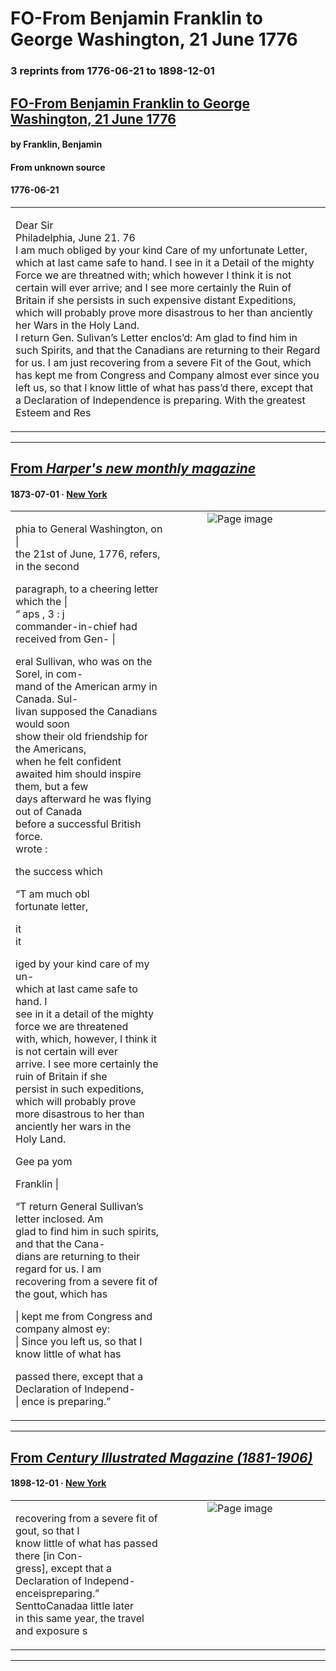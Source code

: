 
# FO-From Benjamin Franklin to George Washington, 21 June 1776

### 3 reprints from 1776-06-21 to 1898-12-01

## [FO-From Benjamin Franklin to George Washington, 21 June 1776](https://founders.archives.gov/documents/Franklin/01-22-02-0283)

#### by Franklin, Benjamin

#### From unknown source

#### 1776-06-21

<table style="width: 100%;"><tr><td style="width: 50%">

Dear Sir  
Philadelphia, June 21. 76  
I am much obliged by your kind Care of my unfortunate Letter, which at last came safe to hand. I see in it a Detail of the mighty Force we are threatned with; which however I think it is not certain will ever arrive; and I see more certainly the Ruin of Britain if she persists in such expensive distant Expeditions, which will probably prove more disastrous to her than anciently her Wars in the Holy Land.  
I return Gen. Sulivan’s Letter enclos’d: Am glad to find him in such Spirits, and that the Canadians are returning to their Regard for us. I am just recovering from a severe Fit of the Gout, which has kept me from Congress and Company almost ever since you left us, so that I know little of what has pass’d there, except that a Declaration of Independence is preparing. With the greatest Esteem and Res
</td></tr></table>

---

## [From _Harper's new monthly magazine_](https://archive.org/details/sim_harpers-magazine_1873-07_47_278/page/n105/mode/1up?view=theater)

#### 1873-07-01 &middot; [New York](http://dbpedia.org/resource/New_York_City)

<table style="width: 100%;"><tr><td style="width: 50%">

phia to General Washington, on |  
the 21st of June, 1776, refers, in the second  
  
paragraph, to a cheering letter which the |  
“ aps , 3 : j  
commander-in-chief had received from Gen- |  
  
eral Sullivan, who was on the Sorel, in com-  
mand of the American army in Canada. Sul-  
livan supposed the Canadians would soon  
show their old friendship for the Americans,  
when he felt confident  
awaited him should inspire them, but a few  
days afterward he was flying out of Canada  
before a successful British force.  
wrote :  
  
the success which  
  
“T am much obl  
fortunate letter,  
  
it  
it  
  
iged by your kind care of my un-  
which at last came safe to hand. I  
see in it a detail of the mighty force we are threatened  
with, which, however, I think it is not certain will ever  
arrive. I see more certainly the ruin of Britain if she  
persist in such expeditions, which will probably prove  
more disastrous to her than anciently her wars in the  
Holy Land.  
  
Gee pa yom  
  
Franklin |  
  
“T return General Sullivan’s letter inclosed. Am  
glad to find him in such spirits, and that the Cana-  
dians are returning to their regard for us. I am  
recovering from a severe fit of the gout, which has  
  
| kept me from Congress and company almost ey:  
| Since you left us, so that I know little of what has  
  
passed there, except that a Declaration of Independ-  
| ence is preparing.”
</td><td style="width: 50%; max-height: 75%; margin: auto; display: block;">
<img alt="Page image" src="https://iiif.archive.org/iiif/sim_harpers-magazine_1873-07_47_278&#0036;105/pct:16.160714,33.275862,71.250000,38.678161/600,/0/default.jpg"/>
</td>
</tr></table>

---

## [From _Century Illustrated Magazine (1881-1906)_](https://archive.org/details/sim_century-illustrated-monthly-magazine_1898-12_57_2/page/n139/mode/1up?view=theater)

#### 1898-12-01 &middot; [New York](http://dbpedia.org/resource/New_York_City)

<table style="width: 100%;"><tr><td style="width: 50%">

  
  
recovering from a severe fit of gout, so that I  
know little of what has passed there [in Con-  
gress], except that a Declaration of Independ-  
enceispreparing.” SenttoCanadaa little later  
in this same year, the travel and exposure s
</td><td style="width: 50%; max-height: 75%; margin: auto; display: block;">
<img alt="Page image" src="https://iiif.archive.org/iiif/sim_century-illustrated-monthly-magazine_1898-12_57_2&#0036;139/pct:17.120000,64.200864,35.520000,6.533477/600,/0/default.jpg"/>
</td>
</tr></table>

---

